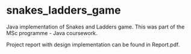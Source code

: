 # snakes_ladders_game

Java implementation of Snakes and Ladders game.
This was part of the MSc programme - Java coursework.

Project report with design implementation can be found in Report.pdf. 
